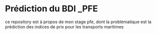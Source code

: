 # Prédiction du BDI _PFE
ce repository est à propos de mon stage pfe, dont la problématique est la prédiction des indices de prix pour les transports maritimes
